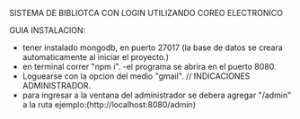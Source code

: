 SISTEMA DE BIBLIOTCA CON LOGIN UTILIZANDO COREO ELECTRONICO

GUIA INSTALACION: 
- tener instalado mongodb, en puerto 27017 (la base de datos se creara automaticamente al iniciar el proyecto.)
- en terminal correr "npm i".
-el programa se abrira en el puerto 8080.
- Loguearse con la opcion del medio "gmail".
//
INDICACIONES ADMINISTRADOR.
- para ingresar a la ventana del administrador se debera agregar "/admin" a la ruta ejemplo:(http://localhost:8080/admin)
